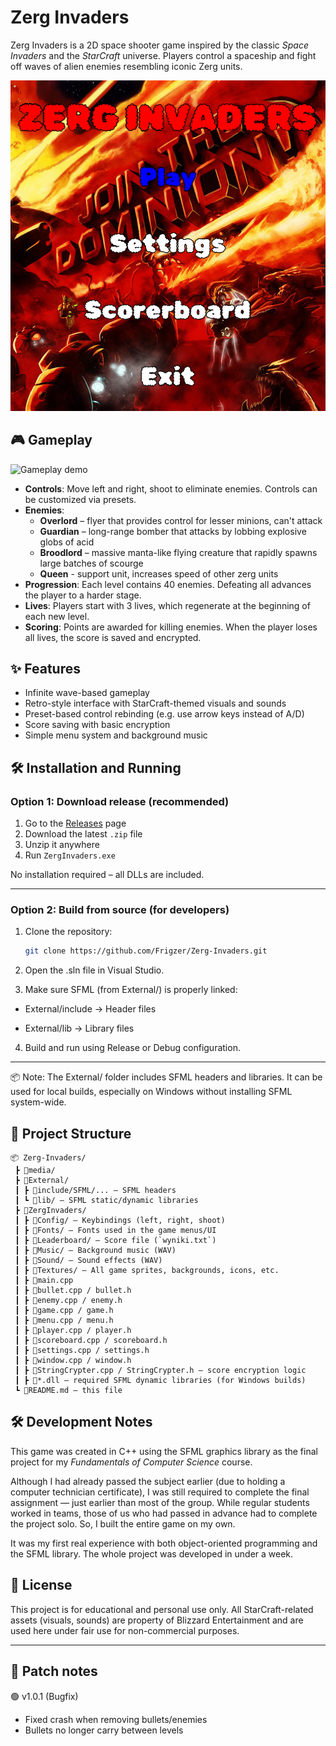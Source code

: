 # Zerg Invaders

Zerg Invaders is a 2D space shooter game inspired by the classic *Space Invaders* and the *StarCraft* universe. Players control a spaceship and fight off waves of alien enemies resembling iconic Zerg units.

![Main menu](media/main_menu.png)

## 🎮 Gameplay

![Gameplay demo](media/demo.gif)

- **Controls**: Move left and right, shoot to eliminate enemies. Controls can be customized via presets.
- **Enemies**:
  - **Overlord** – flyer that provides control for lesser minions, can't attack
  - **Guardian** – long-range bomber that attacks by lobbing explosive globs of acid
  - **Broodlord** – massive manta-like flying creature that rapidly spawns large batches of scourge
  - **Queen** - support unit, increases speed of other zerg units
- **Progression**: Each level contains 40 enemies. Defeating all advances the player to a harder stage.
- **Lives**: Players start with 3 lives, which regenerate at the beginning of each new level.
- **Scoring**: Points are awarded for killing enemies. When the player loses all lives, the score is saved and encrypted.


## ✨ Features

- Infinite wave-based gameplay
- Retro-style interface with StarCraft-themed visuals and sounds
- Preset-based control rebinding (e.g. use arrow keys instead of A/D)
- Score saving with basic encryption
- Simple menu system and background music


## 🛠️ Installation and Running

### Option 1: Download release (recommended)

1. Go to the [Releases](https://github.com/Frigzer/Zerg-Invaders/releases) page
2. Download the latest `.zip` file
3. Unzip it anywhere
4. Run `ZergInvaders.exe`

No installation required – all DLLs are included.

---

### Option 2: Build from source (for developers)

1. Clone the repository:

   ```bash
   git clone https://github.com/Frigzer/Zerg-Invaders.git
2. Open the .sln file in Visual Studio.

2. Make sure SFML (from External/) is properly linked:

- External/include → Header files

- External/lib → Library files

4. Build and run using Release or Debug configuration.

---

📦 Note: The External/ folder includes SFML headers and libraries.
It can be used for local builds, especially on Windows without installing SFML system-wide.


## 📁 Project Structure

```
📦 Zerg-Invaders/
 ┣ 📂media/  
 ┣ 📂External/  
 ┃ ┣ 📂include/SFML/... – SFML headers  
 ┃ ┗ 📂lib/ – SFML static/dynamic libraries  
 ┣ 📂ZergInvaders/  
 ┃ ┣ 📂Config/ – Keybindings (left, right, shoot)  
 ┃ ┣ 📂Fonts/ – Fonts used in the game menus/UI  
 ┃ ┣ 📂Leaderboard/ – Score file (`wyniki.txt`)  
 ┃ ┣ 📂Music/ – Background music (WAV)  
 ┃ ┣ 📂Sound/ – Sound effects (WAV)  
 ┃ ┣ 📂Textures/ – All game sprites, backgrounds, icons, etc.  
 ┃ ┣ 📜main.cpp  
 ┃ ┣ 📜bullet.cpp / bullet.h  
 ┃ ┣ 📜enemy.cpp / enemy.h  
 ┃ ┣ 📜game.cpp / game.h  
 ┃ ┣ 📜menu.cpp / menu.h  
 ┃ ┣ 📜player.cpp / player.h  
 ┃ ┣ 📜scoreboard.cpp / scoreboard.h  
 ┃ ┣ 📜settings.cpp / settings.h  
 ┃ ┣ 📜window.cpp / window.h  
 ┃ ┣ 📜StringCrypter.cpp / StringCrypter.h – score encryption logic  
 ┃ ┣ 📜*.dll – required SFML dynamic libraries (for Windows builds)   
 ┗ 📜README.md – this file
```


## 🛠️ Development Notes

This game was created in C++ using the SFML graphics library as the final project for my *Fundamentals of Computer Science* course.

Although I had already passed the subject earlier (due to holding a computer technician certificate), I was still required to complete the final assignment — just earlier than most of the group. While regular students worked in teams, those of us who had passed in advance had to complete the project solo. So, I built the entire game on my own.

It was my first real experience with both object-oriented programming and the SFML library. The whole project was developed in under a week.


## 📜 License

This project is for educational and personal use only.
All StarCraft-related assets (visuals, sounds) are property of Blizzard Entertainment and are used here under fair use for non-commercial purposes.

---

## 🧩 Patch notes

🟢 v1.0.1 (Bugfix)
- Fixed crash when removing bullets/enemies
- Bullets no longer carry between levels
